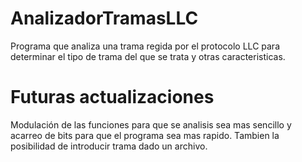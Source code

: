 # AnalizadorTramasLLC
Programa que analiza una trama regida por el protocolo LLC para determinar el tipo de trama del que se trata y otras caracteristicas.
# Futuras actualizaciones
Modulación de las funciones para que se analisis sea mas sencillo y acarreo de bits para que el programa sea mas rapido. Tambien la posibilidad de introducir trama dado un archivo.
